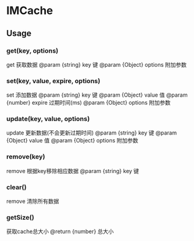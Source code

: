 # IMCache

## Usage

### get(key, options)

get 获取数据
@param {string} key 键
@param {Object} options 附加参数

### set(key, value, expire, options)

set 添加数据
@param {string} key 键
@param {Object} value 值
@param {number} expire 过期时间(ms)
@param {Object} options 附加参数

### update(key, value, options)

update 更新数据(不会更新过期时间)
@param {string} key 键
@param {Object} value 值
@param {Object} options 附加参数

### remove(key)

remove 根据key移除相应数据
@param {string} key 键

### clear()

remove 清除所有数据


### getSize()

获取cache总大小
@return {number} 总大小

